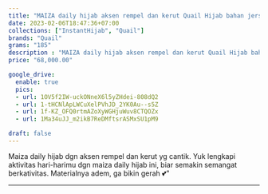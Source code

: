 ```yaml
---
title: "MAIZA daily hijab aksen rempel dan kerut Quail Hijab bahan jersey"
date: 2023-02-06T18:47:36+07:00
collections: ["InstantHijab", "Quail"]
brands: "Quail"
grams: "185"
description : "MAIZA daily hijab aksen rempel dan kerut Quail Hijab bahan jersey"
price: "68,000.00"

google_drive:
  enable: true
  pics:
  - url: 1OV5f2IW-uckONneX6l5yZHdei-808dQ2
  - url: 1-tHCNlApLWCuXelPVhJD_2YK0Au--s5Z
  - url: 1f-KZ_OFQ0rtmAZoXyWGHjuWuv8CTQOZx
  - url: 1Ma34uJJ_m2ikB7ReDMftsrASMxSU1pM9

draft: false
---
```


Maiza daily hijab dgn aksen rempel dan kerut yg cantik. Yuk lengkapi aktivitas hari-harimu dgn maiza daily hijab ini, biar semakin semangat berkativitas. Materialnya adem, ga bikin gerah 💕"

---------    
 
